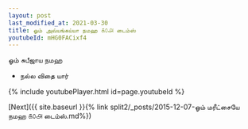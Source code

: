 ```yaml
---
layout: post
last_modified_at: 2021-03-30
title: ஓம் அவ்யங்கய்யா நமஹ ௧௦௮ டைம்ஸ்
youtubeId: mHG0FACixf4
---
```

 
 
 ஓம் சுபீஜாய நமஹ  
 
 -  நல்ல விதை யார் 
 
  
 
  
 
 
 
 
 
 


{% include youtubePlayer.html id=page.youtubeId %}
 
[Next]({{ site.baseurl }}{% link  split2/_posts/2015-12-07-ஓம் மரீட்சையே நமஹ ௧௦௮ டைம்ஸ்.md%})
 
